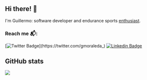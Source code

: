 ## Hi there! 👋
I'm Guillermo: software developer and endurance sports <a href="https://www.strava.com/athletes/1661949" target="_blank">enthusiast</a>.

### Reach me 📬: 
[![Twitter Badge](https://img.shields.io/badge/-Twitter-1ca0f1?style=flat-square&labelColor=1ca0f1&logo=twitter&logoColor=white&link=https://twitter.com/gmoraleda_)](https://twitter.com/gmoraleda_) [![Linkedin Badge](https://img.shields.io/badge/-LinkedIn-blue?style=flat-square&logo=Linkedin&logoColor=white&link=https://www.linkedin.com/in/gmoraleda/)](https://www.linkedin.com/in/gmoraleda)

## GitHub stats

<img src="https://github-readme-stats.vercel.app/api?username=gmoraleda&show_icons=true">
